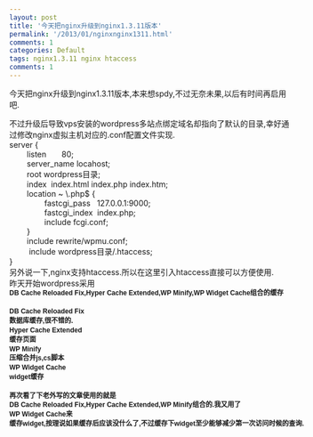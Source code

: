 ```yaml
---
layout: post
title: '今天把nginx升级到nginx1.3.11版本'
permalink: '/2013/01/nginxnginx1311.html'
comments: 1
categories: Default
tags: nginx1.3.11 nginx htaccess
comments: 1
---
```

今天把nginx升级到nginx1.3.11版本,本来想spdy,不过无奈未果,以后有时间再启用吧.

<div>不过升级后导致vps安装的wordpress多站点绑定域名却指向了默认的目录,幸好通过修改nginx虚拟主机对应的.conf配置文件实现.</div>

<div><div>server {</div><div>&nbsp; &nbsp; &nbsp; &nbsp; listen &nbsp; &nbsp; &nbsp; 80;</div><div>&nbsp; &nbsp; &nbsp; &nbsp; server_name locahost;</div><div>&nbsp; &nbsp; &nbsp; &nbsp; root wordpress目录;</div><div>&nbsp; &nbsp; &nbsp; &nbsp; index &nbsp;index.html index.php index.htm;</div><div>&nbsp; &nbsp; &nbsp; &nbsp; location ~ \.php$ {</div><div>&nbsp; &nbsp; &nbsp; &nbsp; &nbsp; &nbsp; &nbsp; &nbsp; fastcgi_pass &nbsp; 127.0.0.1:9000;</div><div>&nbsp; &nbsp; &nbsp; &nbsp; &nbsp; &nbsp; &nbsp; &nbsp; fastcgi_index &nbsp;index.php;</div><div>&nbsp; &nbsp; &nbsp; &nbsp; &nbsp; &nbsp; &nbsp; &nbsp; include fcgi.conf;</div><div>&nbsp; &nbsp; &nbsp; &nbsp; }</div><div>&nbsp; &nbsp; &nbsp; &nbsp; include rewrite/wpmu.conf;</div><div>&nbsp; &nbsp; &nbsp; &nbsp; &nbsp;include&nbsp;wordpress目录/.htaccess;</div><div>} &nbsp; &nbsp; &nbsp; &nbsp;</div></div>

<div>另外说一下,nginx支持htaccess.所以在这里引入htaccess直接可以方便使用.</div>

<div>昨天开始wordpress采用<strong style="background-color: #fcfcfc; display: inline !important; font-family: sans-serif; font-size: 12px; line-height: 16.796875px; margin-bottom: 0.2em; white-space: nowrap; word-wrap: break-word;">DB Cache Reloaded Fix,</strong><strong style="background-color: #fcfcfc; display: inline !important; font-family: sans-serif; font-size: 12px; line-height: 16.796875px; margin-bottom: 0.2em; white-space: nowrap; word-wrap: break-word;">Hyper Cache Extended,</strong><strong style="background-color: #fcfcfc; display: inline !important; font-family: sans-serif; font-size: 12px; line-height: 16.796875px; margin-bottom: 0.2em; white-space: nowrap; word-wrap: break-word;">WP Minify,</strong><strong style="background-color: #fcfcfc; display: inline !important; font-family: sans-serif; font-size: 12px; line-height: 16.796875px; margin-bottom: 0.2em; white-space: nowrap; word-wrap: break-word;">WP Widget Cache组合的缓存</strong></div>

<div><strong style="background-color: #fcfcfc; display: inline !important; font-family: sans-serif; font-size: 12px; line-height: 16.796875px; margin-bottom: 0.2em; white-space: nowrap; word-wrap: break-word;"><br/></strong></div>

<div><strong style="background-color: #fcfcfc; display: inline !important; font-family: sans-serif; font-size: 12px; line-height: 16.796875px; margin-bottom: 0.2em; white-space: nowrap; word-wrap: break-word;">DB Cache Reloaded Fix</strong></div>

<div><span style="font-family: sans-serif;"><span style="font-size: 12px; line-height: 16.796875px; white-space: nowrap;"><b>数据库缓存,很不错的.</b></span></span></div>

<div><strong style="background-color: #fcfcfc; display: inline !important; font-family: sans-serif; font-size: 12px; line-height: 16.796875px; margin-bottom: 0.2em; white-space: nowrap; word-wrap: break-word;">Hyper Cache Extended</strong></div>

<div><span style="font-family: sans-serif;"><span style="font-size: 12px; line-height: 16.796875px; white-space: nowrap;"><b>缓存页面</b></span></span></div>

<div><strong style="background-color: #fcfcfc; display: inline !important; font-family: sans-serif; font-size: 12px; line-height: 16.796875px; margin-bottom: 0.2em; white-space: nowrap; word-wrap: break-word;">WP Minify</strong></div>

<div><span style="font-family: sans-serif;"><span style="font-size: 12px; line-height: 16.796875px; white-space: nowrap;"><b>压缩合并js,cs脚本</b></span></span></div>

<div><strong style="background-color: #fcfcfc; display: inline !important; font-family: sans-serif; font-size: 12px; line-height: 16.796875px; margin-bottom: 0.2em; white-space: nowrap; word-wrap: break-word;">WP Widget Cache</strong></div>

<div><span style="font-family: sans-serif;"><span style="font-size: 12px; line-height: 16.796875px; white-space: nowrap;"><b>widget缓存</b></span></span></div>

<div><span style="font-family: sans-serif;"><span style="font-size: 12px; line-height: 16.796875px; white-space: nowrap;"><b><br/></b></span></span></div>

<div><span style="font-family: sans-serif;"><span style="font-size: 12px; line-height: 16.796875px; white-space: nowrap;"><b>再次看了下老外写的文章使用的就是</b></span></span><strong style="background-color: #fcfcfc; display: inline !important; font-family: sans-serif; font-size: 12px; line-height: 16.796875px; margin-bottom: 0.2em; white-space: nowrap; word-wrap: break-word;">DB Cache Reloaded Fix,</strong><strong style="background-color: #fcfcfc; display: inline !important; font-family: sans-serif; font-size: 12px; line-height: 16.796875px; margin-bottom: 0.2em; white-space: nowrap; word-wrap: break-word;">Hyper Cache Extended,</strong><strong style="background-color: #fcfcfc; display: inline !important; font-family: sans-serif; font-size: 12px; line-height: 16.796875px; margin-bottom: 0.2em; white-space: nowrap; word-wrap: break-word;">WP Minify组合的.我又用了</strong><strong style="background-color: #fcfcfc; display: inline !important; font-family: sans-serif; font-size: 12px; line-height: 16.796875px; margin-bottom: 0.2em; white-space: nowrap; word-wrap: break-word;">WP Widget Cache来</strong></div>

<div><span style="font-family: sans-serif;"><span style="font-size: 12px; line-height: 16.796875px; white-space: nowrap;"><b>缓存widget,按理说如果缓存后应该没什么了,不过缓存下widget至少能够减少第一次访问时候的查询.</b></span></span></div>

<div><span style="font-family: sans-serif;"><span style="font-size: 12px; line-height: 16.796875px; white-space: nowrap;"><b><br/></b></span></span></div>

<div><br/></div>